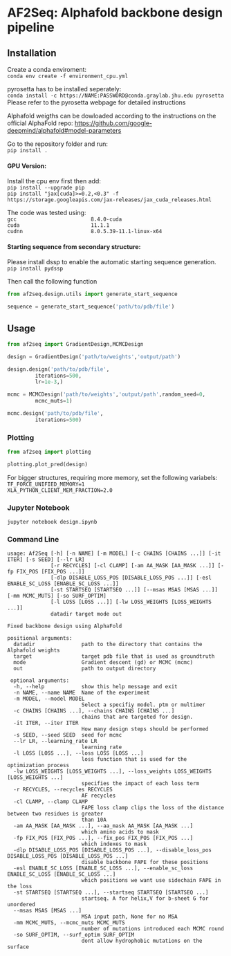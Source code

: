 # AF2Seq: Alphafold backbone design pipeline
## Installation

Create a conda enviroment:  
`conda env create -f environment_cpu.yml`  

pyrosetta has to be installed seperately:  
`conda install -c https://NAME:PASSWORD@conda.graylab.jhu.edu pyrosetta`  
Please refer to the pyrosetta webpage for detailed instructions

Alphafold weigths can be dowloaded according to the instructions on the official AlphaFold repo:
https://github.com/google-deepmind/alphafold#model-parameters  


Go to the repository folder and run:  
`pip install .`
#### GPU Version:
Install the cpu env first then add:  
`pip install --upgrade pip`  
`pip install "jax[cuda]>=0.2,<0.3" -f https://storage.googleapis.com/jax-releases/jax_cuda_releases.html`  

The code was tested using:    
`gcc                        8.4.0-cuda`  
`cuda                       11.1.1`  
`cudnn                      8.0.5.39-11.1-linux-x64`  

#### Starting sequence from secondary structure:
Please install dssp to enable the automatic starting sequence generation.  
`pip install pydssp `

Then call the following function
```python
from af2seq.design.utils import generate_start_sequence

sequence = generate_start_sequence('path/to/pdb/file')
```




## Usage

```python
from af2seq import GradientDesign,MCMCDesign

design = GradientDesign('path/to/weights','output/path')

design.design('path/to/pdb/file',
         iterations=500,
         lr=1e-3,)

mcmc = MCMCDesign('path/to/weights','output/path',random_seed=0,           
         mcmc_muts=1)

mcmc.design('path/to/pdb/file',
         iterations=500)
```
### Plotting
```python
from af2seq import plotting

plotting.plot_pred(design)
```

For bigger structures, requiring more memory, set the following variabels:  
`TF_FORCE_UNIFIED_MEMORY=1`  
`XLA_PYTHON_CLIENT_MEM_FRACTION=2.0`


### Jupyter Notebook

`jupyter notebook design.ipynb`

### Command Line
    usage: Af2Seq [-h] [-n NAME] [-m MODEL] [-c CHAINS [CHAINS ...]] [-it ITER] [-s SEED] [--lr LR]
                  [-r RECYCLES] [-cl CLAMP] [-am AA_MASK [AA_MASK ...]] [-fp FIX_POS [FIX_POS ...]]
                  [-dlp DISABLE_LOSS_POS [DISABLE_LOSS_POS ...]] [-esl ENABLE_SC_LOSS [ENABLE_SC_LOSS ...]]
                  [-st STARTSEQ [STARTSEQ ...]] [--msas MSAS [MSAS ...]] [-mm MCMC_MUTS] [-so SURF_OPTIM]
                  [-l LOSS [LOSS ...]] [-lw LOSS_WEIGHTS [LOSS_WEIGHTS ...]]
                  datadir target mode out
    
    Fixed backbone design using AlphaFold
    
    positional arguments:
      datadir               path to the directory that contains the Alphafold weights
      target                target pdb file that is used as groundtruth
      mode                  Gradient descent (gd) or MCMC (mcmc)
      out                   path to output directory
    
     optional arguments:
      -h, --help            show this help message and exit
      -n NAME, --name NAME  Name of the experiment
      -m MODEL, --model MODEL
                            Select a specifiy model. ptm or multimer
      -c CHAINS [CHAINS ...], --chains CHAINS [CHAINS ...]
                            chains that are targeted for design.
      -it ITER, --iter ITER
                            How many design steps should be performed
      -s SEED, --seed SEED  seed for mcmc
      --lr LR, --learning_rate LR
                            learning rate
      -l LOSS [LOSS ...], --loss LOSS [LOSS ...]
                            loss function that is used for the optimization process
      -lw LOSS_WEIGHTS [LOSS_WEIGHTS ...], --loss_weights LOSS_WEIGHTS [LOSS_WEIGHTS ...]
                            specifies the impact of each loss term
      -r RECYCLES, --recycles RECYCLES
                            AF recycles
      -cl CLAMP, --clamp CLAMP
                            FAPE loss clamp clips the loss of the distance between two residues is greater
                            than 10A
      -am AA_MASK [AA_MASK ...], --aa_mask AA_MASK [AA_MASK ...]
                            which amino acids to mask
      -fp FIX_POS [FIX_POS ...], --fix_pos FIX_POS [FIX_POS ...]
                            which indexes to mask
      -dlp DISABLE_LOSS_POS [DISABLE_LOSS_POS ...], --disable_loss_pos DISABLE_LOSS_POS [DISABLE_LOSS_POS ...]
                            disable backbone FAPE for these positions
      -esl ENABLE_SC_LOSS [ENABLE_SC_LOSS ...], --enable_sc_loss ENABLE_SC_LOSS [ENABLE_SC_LOSS ...]
                            which positions we want use sidechain FAPE in the loss
      -st STARTSEQ [STARTSEQ ...], --startseq STARTSEQ [STARTSEQ ...]
                            startseq. A for helix,V for b-sheet G for unordered
      --msas MSAS [MSAS ...]
                            MSA input path, None for no MSA
      -mm MCMC_MUTS, --mcmc_muts MCMC_MUTS
                            number of mutations introduced each MCMC round
      -so SURF_OPTIM, --surf_optim SURF_OPTIM
                            dont allow hydrophobic mutations on the surface
